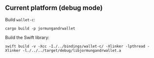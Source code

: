## Current platform (debug mode)

Build `wallet-c`:

    cargo build -p jormungandrwallet

Build the Swift library:

    swift build -v -Xcc -I./../bindings/wallet-c/ -Xlinker -lpthread -Xlinker -l./../../target/debug/libjormungandrwallet.a
